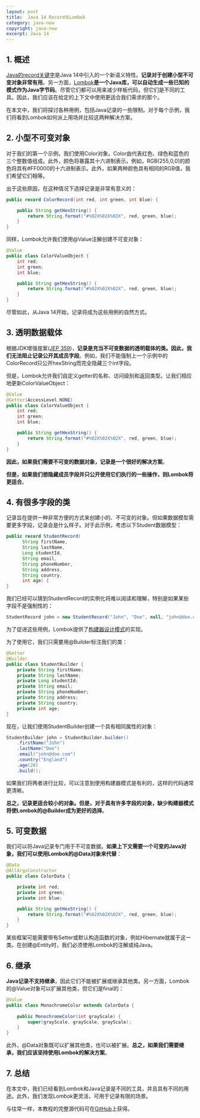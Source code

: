 ```yaml
---
layout: post
title:  Java 14 Record与Lombok
category: java-new
copyright: java-new
excerpt: Java 14
---
```


## 1. 概述

[Java的record关键字](https://www.baeldung.com/java-record-keyword)是Java 14中引入的一个新语义特性。**记录对于创建小型不可变对象非常有用**。另一方面，[Lombok](https://www.baeldung.com/intro-to-project-lombok)**是一个Java库，可以自动生成一些已知的模式作为Java字节码**。尽管它们都可以用来减少样板代码，但它们是不同的工具。因此，我们应该在给定的上下文中使用更适合我们需求的那个。

在本文中，我们将探讨各种用例，包括Java记录的一些限制。对于每个示例，我们将看到Lombok如何派上用场并比较这两种解决方案。

## 2. 小型不可变对象

对于我们的第一个示例，我们使用Color对象。Color由代表红色、绿色和蓝色的三个整数值组成。此外，颜色将暴露其十六进制表示。例如，RGB(255,0,0)的颜色将具有#FF0000的十六进制表示。此外，如果两种颜色具有相同的RGB值，我们希望它们相等。

出于这些原因，在这种情况下选择记录是非常有意义的：

```java
public record ColorRecord(int red, int green, int blue) {

    public String getHexString() {
        return String.format("#%02X%02X%02X", red, green, blue);
    }
}
```

同样，Lombok允许我们使用@Value注解创建不可变对象：

```java
@Value
public class ColorValueObject {
    int red;
    int green;
    int blue;

    public String getHexString() {
        return String.format("#%02X%02X%02X", red, green, blue);
    }
}
```

尽管如此，从Java 14开始，记录将成为这些用例的自然方式。

## 3. 透明数据载体

根据JDK增强提案([JEP 359](https://openjdk.org/jeps/359))，**记录是充当不可变数据的透明载体的类。因此，我们无法阻止记录公开其成员字段**。例如，我们不能强制上一个示例中的ColorRecord只公开hexString而完全隐藏三个int字段。

但是，Lombok允许我们自定义getter的名称、访问级别和返回类型。让我们相应地更新ColorValueObject：

```java
@Value
@Getter(AccessLevel.NONE)
public class ColorValueObject {
    int red;
    int green;
    int blue;

    public String getHexString() {
        return String.format("#%02X%02X%02X", red, green, blue);
    }
}
```

**因此，如果我们需要不可变的数据对象，记录是一个很好的解决方案**。

**但是，如果我们想隐藏成员字段并只公开使用它们执行的一些操作，则Lombok将更适合**。

## 4. 有很多字段的类

记录旨在提供一种非常方便的方式来创建小的、不可变的对象。但如果数据模型需要更多字段，记录会是什么样子。对于此示例，考虑以下Student数据模型：

```java
public record StudentRecord(
      String firstName,
      String lastName,
      Long studentId,
      String email,
      String phoneNumber,
      String address,
      String country,
      int age) {
}
```

我们已经可以猜到StudentRecord的实例化将难以阅读和理解，特别是如果某些字段不是强制性的：

```java
StudentRecord john = new StudentRecord("John", "Doe", null, "john@doe.com", null, null, "England", 20);
```

为了促进这些用例，Lombok提供了[构建器设计模式](https://www.baeldung.com/creational-design-patterns#builder)的实现。

为了使用它，我们只需要用@Builder标注我们的类：

```java
@Getter
@Builder
public class StudentBuilder {
    private String firstName;
    private String lastName;
    private Long studentId;
    private String email;
    private String phoneNumber;
    private String address;
    private String country;
    private int age;
}
```

现在，让我们使用StudentBuilder创建一个具有相同属性的对象：

```java
StudentBuilder john = StudentBuilder.builder()
    .firstName("John")
    .lastName("Doe")
    .email("john@doe.com")
    .country("England")
    .age(20)
    .build();
```

如果我们将两者进行比较，可以注意到使用构建器模式是有利的，这样的代码通常更清晰。

**总之，记录更适合较小的对象。但是，对于具有许多字段的对象，缺少构建器模式将使Lombok的@Builder成为更好的选择**。

## 5. 可变数据

我们可以将Java记录专门用于不可变数据。**如果上下文需要一个可变的Java对象，我们可以使用Lombok的@Data对象来代替**：

```java
@Data
@AllArgsConstructor
public class ColorData {

    private int red;
    private int green;
    private int blue;

    public String getHexString() {
        return String.format("#%02X%02X%02X", red, green, blue);
    }
}
```

某些框架可能需要带有Setter或默认构造函数的对象，例如Hibernate就属于这一类。在创建@Entity时，我们必须使用Lombok的注解或纯Java。

## 6. 继承

**Java记录不支持继承**，因此它们不能被扩展或继承其他类。另一方面，Lombok的@Value对象可以扩展其他类，但它们是final的：

```java
@Value
public class MonochromeColor extends ColorData {
    
    public MonochromeColor(int grayScale) {
        super(grayScale, grayScale, grayScale);
    }
}
```

此外，@Data对象既可以扩展其他类，也可以被扩展。**总之，如果我们需要继承，我们应该坚持使用Lombok的解决方案**。

## 7. 总结

在本文中，我们已经看到Lombok和Java记录是不同的工具，并且具有不同的用途。此外，我们发现Lombok更灵活，可用于记录有限的场景。

与往常一样，本教程的完整源代码可在[GitHub](https://github.com/tuyucheng7/taketoday-tutorial4j/tree/master/java-core-modules/java-14)上获得。